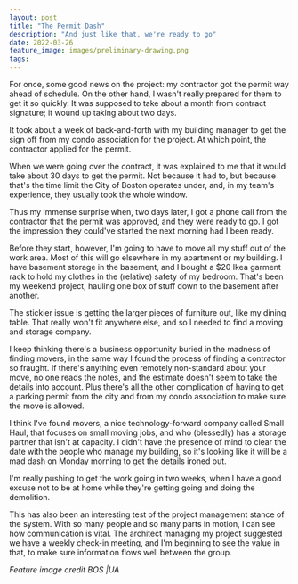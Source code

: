 ```yaml
---
layout: post
title: "The Permit Dash"
description: "And just like that, we're ready to go"
date: 2022-03-26
feature_image: images/preliminary-drawing.png
tags: 
---
```


For once, some good news on the project: my contractor got the permit way ahead of schedule. On the other hand, I wasn't really prepared for them to get it so quickly. It was supposed to take about a month from contract signature; it wound up taking about two days.

<!--more-->

It took about a week of back-and-forth with my building manager to get the sign off from my condo association for the project. At which point, the contractor applied for the permit.

When we were going over the contract, it was explained to me that it would take about 30 days to get the permit. Not because it had to, but because that's the time limit the City of Boston operates under, and, in my team's experience, they usually took the whole window.

Thus my immense surprise when, two days later, I got a phone call from the contractor that the permit was approved, and they were ready to go. I got the impression they could've started the next morning had I been ready.

Before they start, however, I'm going to have to move all my stuff out of the work area. Most of this will go elsewhere in my apartment or my building. I have basement storage in the basement, and I bought a $20 Ikea garment rack to hold my clothes in the (relative) safety of my bedroom. That's been my weekend project, hauling one box of stuff down to the basement after another.

The stickier issue is getting the larger pieces of furniture out, like my dining table. That really won't fit anywhere else, and so I needed to find a moving and storage company.

I keep thinking there's a business opportunity buried in the madness of finding movers, in the same way I found the process of finding a contractor so fraught. If there's anything even remotely non-standard about your move, no one reads the notes, and the estimate doesn't seem to take the details into account. Plus there's all the other complication of having to get a parking permit from the city and from my condo association to make sure the move is allowed.

I think I've found movers, a nice technology-forward company called Small Haul, that focuses on small moving jobs, and who (blessedly) has a storage partner that isn't at capacity. I didn't have the presence of mind to clear the date with the people who manage my building, so it's looking like it will be a mad dash on Monday morning to get the details ironed out.

I'm really pushing to get the work going in two weeks, when I have a good excuse not to be at home while they're getting going and doing the demolition.

This has also been an interesting test of the project management stance of the system. With so many people and so many parts in motion, I can see how communication is vital. The architect managing my project suggested we have a weekly check-in meeting, and I'm beginning to see the value in that, to make sure information flows well between the group.

_Feature image credit BOS \|UA_

